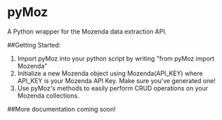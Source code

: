 pyMoz
=====

A Python wrapper for the Mozenda data extraction API.


##Getting Started:

1. Import pyMoz into your python script by writing "from pyMoz import Mozenda"
2. Initialize a new Mozenda object using Mozenda(API_KEY) where API_KEY is your Mozenda API Key. Make sure you've generated one!
3. Use pyMoz's methods to easily perform CRUD operations on your Mozenda collections.

##More documentation coming soon!
